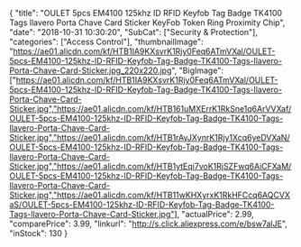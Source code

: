 {
	"title": "OULET 5pcs EM4100 125khz ID RFID Keyfob  Tag Badge TK4100 Tags llavero Porta Chave Card Sticker KeyFob Token Ring Proximity Chip",
	"date": "2018-10-31 10:30:20",
	"SubCat": ["Security & Protection"],
	"categories": ["Access Control"],
	"thumbnailImage": "https://ae01.alicdn.com/kf/HTB1IA9KXsvrK1Rjy0Feq6ATmVXal/OULET-5pcs-EM4100-125khz-ID-RFID-Keyfob-Tag-Badge-TK4100-Tags-llavero-Porta-Chave-Card-Sticker.jpg_220x220.jpg",
	"BigImage": ["https://ae01.alicdn.com/kf/HTB1IA9KXsvrK1Rjy0Feq6ATmVXal/OULET-5pcs-EM4100-125khz-ID-RFID-Keyfob-Tag-Badge-TK4100-Tags-llavero-Porta-Chave-Card-Sticker.jpg","https://ae01.alicdn.com/kf/HTB161uMXErrK1RkSne1q6ArVVXaf/OULET-5pcs-EM4100-125khz-ID-RFID-Keyfob-Tag-Badge-TK4100-Tags-llavero-Porta-Chave-Card-Sticker.jpg","https://ae01.alicdn.com/kf/HTB1rAyJXynrK1Rjy1Xcq6yeDVXaN/OULET-5pcs-EM4100-125khz-ID-RFID-Keyfob-Tag-Badge-TK4100-Tags-llavero-Porta-Chave-Card-Sticker.jpg","https://ae01.alicdn.com/kf/HTB1ytEqi7voK1RjSZFwq6AiCFXaM/OULET-5pcs-EM4100-125khz-ID-RFID-Keyfob-Tag-Badge-TK4100-Tags-llavero-Porta-Chave-Card-Sticker.jpg","https://ae01.alicdn.com/kf/HTB11wKHXyrxK1RkHFCcq6AQCVXaS/OULET-5pcs-EM4100-125khz-ID-RFID-Keyfob-Tag-Badge-TK4100-Tags-llavero-Porta-Chave-Card-Sticker.jpg"],
	"actualPrice": 2.99,
	"comparePrice": 3.99,
	"linkurl": "http://s.click.aliexpress.com/e/bsw7alJE",
	"inStock": 130
}
